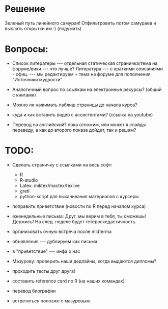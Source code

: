 Решение
=======
Зеленый путь линейного самурая!
Отфильтровить потом самураев и выслать открытки им :) (подумать)


Вопросы:
========

* Список литератеры --- отдельная статическая страничка/тема на форуме/вики --- что лучше?
Литература --- с краткими описаниями - офиц. --- мы редактируем + тема на форуме для пополнения
"Источники мудрости"


* Аналогичный вопрос по ссылкам на электронные ресурсы? (общий с книгами)

* Можно ли нажимать паблиш страницы до начала курса?

* куда и как вставить видео с ассистентами? (ссылка на youtube)

* Перевод на английский? пока отложим, или может я слайды переведу, а как до второго показа дойдет, так и решим?


TODO:
=====
* Сделать страничку с ссылками на весь софт:
  * R
  * R-studio
  * Latex: miktex/mactex/texlive
  * gretl
  * python-script для выкачивания материалов с курсеры
* поправить приветствие (новости по R перед началом курса)
* еженедельные письма: Друг, мы верим в тебя, ты сможешь! Держись! На след. неделе будет гетероскедастичность.
* организовать очную встреча после midterma

* объявления --- дублируем как письма
* в "приветствие" --- инфа о нас
* Мазурову: проверить наши дедлайны, когда выдаются дипломы?
* проходить тесты друг друга!
* составить reference card по R (на наших командах)
* перевод биографии
* встретиться попозже с мазуровым

 